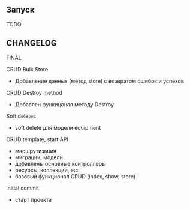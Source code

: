 ## Запуск 

TODO

## CHANGELOG

FINAL

CRUD Bulk Store

- Добавление данных (метод store) с возвратом ошибок и успехов

CRUD Destroy method

- Добавлен функицонал методу Destroy

Soft deletes

- soft delete для модели equipment

CRUD template, start API

- маршрутизация
- миграции, модели
- добавлены основные контроллеры
- ресурсы, коллекции, etc
- базовый функционал CRUD (index, show, store)

initial commit

- cтарт проекта


